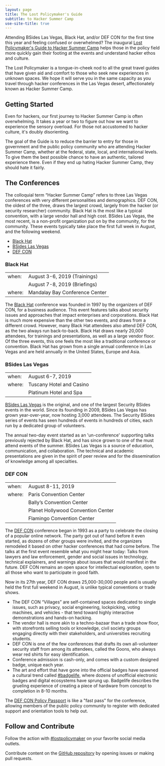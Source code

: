 ```yaml
---
layout: page
title: The Lost Policymaker's Guide
subtitle: to Hacker Summer Camp
use-site-title: true
---
```


Attending BSides Las Vegas, Black Hat, and/or DEF CON for the first time this year and feeling confused or overwhelmed? The inaugural [Lost Policymaker's Guide to Hacker Summer Camp](LostPolicymaker_HackerSummerCamp_2019.pdf?guide=HackerSummerCamp&year=2019) helps those in the policy field more quickly gain their footing at the events and understand hacker ethos and culture.

The Lost Policymaker is a tongue-in-cheek nod to all the great travel guides that have given aid and comfort to those who seek new experiences in unknown spaces. We hope it will serve you in the same capacity as you travel through hacker conferences in the Las Vegas desert, affectionately known as Hacker Summer Camp.

## Getting Started

Even for hackers, our first journey to Hacker Summer Camp is often overwhelming. It takes a year or two to figure out how we want to experience the sensory overload. For those not accustomed to hacker culture, it's doubly disorienting. 

The goal of the Guide is to reduce the barrier to entry for those in government and the public policy community who are attending Hacker Summer Camp, whether at the federal, state, local, and international levels. To give them the best possible chance to have an authentic, tailored experience there. Even if they end up hating Hacker Summer Camp, they should hate it fairly.

## The Conferences

The colloquial term “Hacker Summer Camp” refers to three Las Vegas conferences with very different personalities and demographics. DEF CON, the oldest of the three, draws the largest crowd, largely from the hacker (or security researcher) community. Black Hat is the most like a typical convention, with a large vendor hall and high cost. BSides Las Vegas, the most recent, is a non-profit organization put on by the community, for the community. These events typically take place the first full week in August, and the following weekend.  

<ul id="profileTabs" class="nav nav-tabs">
    <li class="active"><a href="#blackhat" data-toggle="tab">Black Hat</a></li>
    <li><a href="#bsideslv" data-toggle="tab">BSides Las Vegas</a></li>
    <li><a href="#defcon" data-toggle="tab">DEF CON</a></li>
</ul>

<div class="tab-content">

<div role="tabpanel" class="tab-pane active" id="blackhat">
<h3>Black Hat</h3>
<table border="0">
<tr><td>when:</td><td>August 3-6, 2019 (Trainings)</td></tr>
<tr><td>&nbsp;</td><td>August 7-8, 2019 (Briefings)</td></tr>
<tr><td>where:</td><td>Mandalay Bay Conference Center</td></tr>
</table>
<p>The <a href="https://blackhat.com/us-19">Black Hat</a> conference was founded in 1997 by the organizers of DEF CON, for a business audience. This event features talks about security issues and approaches that impact enterprises and corporations. Black Hat is much more expensive than the other two events, and draws from a different crowd. However, many Black Hat attendees also attend DEF CON, as the two always run back-to-back. Black Hat draws nearly 20,000 attendees, for trainings and presentations, as well as a large vendor floor. Of the three events, this one feels the most like a traditional conference or convention. Black Hat has grown from a single annual conference in Las Vegas and are held annually in the United States, Europe and Asia.</p>
</div>

<div role="tabpanel" class="tab-pane" id="bsideslv">
<h3>BSides Las Vegas</h3>
<table border="0">
<tr><td>when:</td><td>August 6-7, 2019</td></tr>
<tr><td>where:</td><td>Tuscany Hotel and Casino</td></tr>
<tr><td>&nbsp;</td><td>Platinum Hotel and Spa</td></tr>
</table>
<p><a href="https://bsideslv.org">BSides Las Vegas</a> is the original, and one of the largest Security BSides events in the world. Since its founding in 2009, BSides Las Vegas has grown year-over-year, now hosting 3,000 attendees. The Security BSides series of events has seen hundreds of events in hundreds of cities, each run by a dedicated group of volunteers.</p>
<p>The annual two-day event started as an 'un-conference' supporting talks previously rejected by Black Hat, and has since grown to one of the must attend events of the summer. BSides Las Vegas is a source of education, communication, and collaboration. The technical and academic presentations are given in the spirit of peer review and for the dissemination of knowledge among all specialties.</p>
</div>

<div role="tabpanel" class="tab-pane" id="defcon">
<h3>DEF CON</h3>
<table border="0">
<tr><td>when:</td><td>August 8-11, 2019</td></tr>
<tr><td>where:</td><td>Paris Convention Center</td></tr>
<tr><td>&nbsp;</td><td>Bally’s Convention Center</td></tr>
<tr><td>&nbsp;</td><td>Planet Hollywood Convention Center</td></tr>
<tr><td>&nbsp;</td><td>Flamingo Convention Center</td></tr>
</table>
<p>The <a href="https://defcon.org">DEF CON</a> conference began in 1993 as a party to celebrate the closing of a popular online network. The party got out of hand before it even started, as dozens of other groups were invited, and the organizers remodeled it based on other hacker conferences that had come before. The talks at the first event resemble what you might hear today: Talks from lawyers and law enforcement, gender and social issues in technology, technical explainers, and warnings about issues that would manifest in the future. DEF CON remains an open space for intellectual exploration, open to all those who want to participate in good faith.</p>
<p>Now in its 27th year, DEF CON draws 25,000-30,000 people and is usually held the first full weekend in August, is unlike typical conventions or trade shows.</p>
<ul>
<li>The DEF CON “Villages” are self-contained spaces dedicated to single issues, such as privacy, social engineering, lockpicking, voting machines, and vehicles - that tend toward highly interactive demonstrations and hands-on hacking.</li>
<li>The vendor hall is more akin to a techno-bazaar than a trade show floor, with storefronts selling tools or knowledge, civil society groups engaging directly with their stakeholders, and universities recruiting students.</li>
<li>DEF CON is one of the few conferences that drafts its own all-volunteer security staff from among its attendees, called the Goons, who always wear red shirts for easy identification.</li>
<li>Conference admission is cash-only, and comes with a custom designed badge, unique each year.</li>
<li>The art and effort that have gone into the official badges have spawned a cultural trend called <a href="https://twitter.com/hashtag/badgelife">#badgelife</a>, where dozens of unofficial electronic badges and digital ecosystems have sprung up. Badgelife describes the grueling experience of creating a piece of hardware from concept to completion in 8-10 months.</li>
</ul>
<p> The <a href="http://bit.ly/DCPolicyReg">DEF CON Policy Passport</a> is like a "fast pass" for the conference, allowing members of the public policy community to register with dedicated support and orientation tools to help out.</p>
</div>

</div>

## Follow and Contribute

Follow the action with [#lostpolicymaker](https://twitter.com/search?q=%23lostpolicymaker) on your favorite social media outlets.

Contribute content on the [GitHub repository](https://github.com/lostpolicymaker/lostpolicymaker.github.io) by opening issues or making pull requests.
